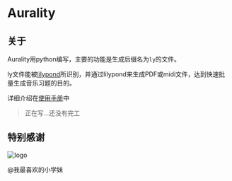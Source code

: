 # Aurality

## 关于

Aurality用python编写，主要的功能是生成后缀名为`ly`的文件。

ly文件能被[lilypond](http://lilypond.org/)所识别，并通过lilypond来生成PDF或midi文件，达到快速批量生成音乐习题的目的。

详细介绍在[使用手册](https://aurality.io)中

> 正在写...还没有完工

## 特别感谢

![logo](https://cdn.xhhdd.cc/aurality_1.JPG)

@我最喜欢的小学妹

